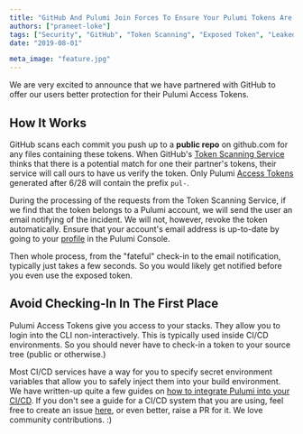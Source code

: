```yaml
---
title: "GitHub And Pulumi Join Forces To Ensure Your Pulumi Tokens Are Not Exposed"
authors: ["praneet-loke"]
tags: ["Security", "GitHub", "Token Scanning", "Exposed Token", "Leaked Token"]
date: "2019-08-01"

meta_image: "feature.jpg"
---
```


We are very excited to announce that we have partnered with GitHub to offer our users better protection for their Pulumi Access Tokens.

## How It Works

GitHub scans each commit you push up to a **public repo** on github.com for any files containing these tokens. When GitHub's [Token Scanning Service](https://developer.github.com/partnerships/token-scanning/) thinks that there is a potential match for one their partner's tokens, their service will call ours to have us verify the token. Only Pulumi [Access Tokens](https://app.pulumi.com/account/tokens) generated after 6/28 will contain the prefix `pul-`.

During the processing of the requests from the Token Scanning Service, if we find that the token belongs to a Pulumi account, we will send the user an email notifying of the incident. We will not, however, revoke the token automatically. Ensure that your account's email address is up-to-date by going to your [profile](https://app.pulumi.com/account/profile) in the Pulumi Console.

Then whole process, from the "fateful" check-in to the email notification, typically just takes a few seconds. So you would likely get notified before you even use the exposed token.

## Avoid Checking-In In The First Place

Pulumi Access Tokens give you access to your stacks. They allow you to login into the CLI non-interactively. This is typically used inside CI/CD environments. So you should never have to check-in a token to your source tree (public or otherwise.)

Most CI/CD services have a way for you to specify secret environment variables that allow you to safely inject them into your build environment. We have written-up quite a few guides on [how to integrate Pulumi into your CI/CD](https://www.pulumi.com/docs/reference/cd/). If you don't see a guide for a CI/CD system that you are using, feel free to create an issue [here](https://github.com/pulumi/docs), or even better, raise a PR for it. We love community contributions. :)
